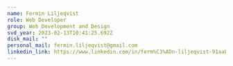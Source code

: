 ```yaml
---
name: Fermin Liljeqvist
role: Web Developer
group: Web Development and Design
svd_year: 2023-02-13T10:41:25.692Z
disk_mail: ""
personal_mail: fermin.liljeqvist@gmail.com
linkedin_link: https://www.linkedin.com/in/ferm%C3%ADn-liljeqvist-91aab4259
---
```

